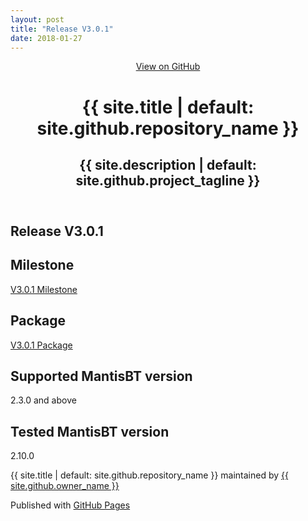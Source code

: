 ```yaml
---
layout: post
title: "Release V3.0.1"
date: 2018-01-27
---
```

<html lang="{{ site.lang | default: "en-US" }}">
<head>
<meta charset='utf-8'>
<meta http-equiv="X-UA-Compatible" content="chrome=1">
<meta name="viewport" content="width=device-width,maximum-scale=2">
<meta name="description" content="{{ site.title | default: site.github.repository_name }} : {{ site.description | default: site.github.project_tagline }}">
<link rel="stylesheet" type="text/css" media="screen" href="{{ '/assets/css/style.css?v=' | append: site.github.build_revision | relative_url }}">
</head>
<body>
<!-- HEADER -->
<div id="header_wrap" class="outer">
<header class="inner">
<a id="forkme_banner" href="{{ site.github.repository_url }}">View on GitHub</a>
<h1 id="project_title">{{ site.title | default: site.github.repository_name }}</h1>
<h2 id="project_tagline">{{ site.description | default: site.github.project_tagline }}</h2>
</header>
</div>
<!-- MAIN CONTENT -->
<div id="main_content_wrap" class="outer">
<section id="main_content" class="inner">
<div>
<h1>Release V3.0.1</h1>
</div>
<div>
<h2>Milestone</h2>
<a href="https://github.com/mantisbt-plugins/traceability/milestone/1?closed=1">V3.0.1 Milestone</a>
</div>
<div>
<h2>Package</h2>
<a href="https://github.com/mantisbt-plugins/traceability/releases/tag/V3.0.1">V3.0.1 Package</a>
</div>
<div>
<h2>Supported MantisBT version</h2>
<p>2.3.0 and above</p>
</div>
<div>
<h2>Tested MantisBT version</h2>
<p>2.10.0</p>
</div>
</section>
</div>
<!-- FOOTER  -->
<div id="footer_wrap" class="outer">
<footer class="inner">
<p class="copyright">{{ site.title | default: site.github.repository_name }} maintained by <a href="{{ site.github.owner_url }}">{{ site.github.owner_name }}</a></p>
<p>Published with <a href="https://pages.github.com">GitHub Pages</a></p>
</footer>
</div>
</body>
</html>
